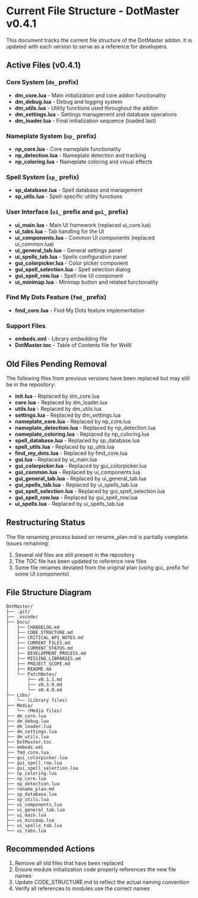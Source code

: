 # Current File Structure - DotMaster v0.4.1

This document tracks the current file structure of the DotMaster addon. It is updated with each version to serve as a reference for developers.

## Active Files (v0.4.1)

### Core System (`dm_` prefix)
- **dm_core.lua** - Main initialization and core addon functionality
- **dm_debug.lua** - Debug and logging system
- **dm_utils.lua** - Utility functions used throughout the addon
- **dm_settings.lua** - Settings management and database operations
- **dm_loader.lua** - Final initialization sequence (loaded last)

### Nameplate System (`np_` prefix)
- **np_core.lua** - Core nameplate functionality
- **np_detection.lua** - Nameplate detection and tracking
- **np_coloring.lua** - Nameplate coloring and visual effects

### Spell System (`sp_` prefix)
- **sp_database.lua** - Spell database and management
- **sp_utils.lua** - Spell-specific utility functions

### User Interface (`ui_` prefix and `gui_` prefix)
- **ui_main.lua** - Main UI framework (replaced ui_core.lua)
- **ui_tabs.lua** - Tab handling for the UI
- **ui_components.lua** - Common UI components (replaced ui_common.lua)
- **ui_general_tab.lua** - General settings panel
- **ui_spells_tab.lua** - Spells configuration panel
- **gui_colorpicker.lua** - Color picker component
- **gui_spell_selection.lua** - Spell selection dialog
- **gui_spell_row.lua** - Spell row UI component
- **ui_minimap.lua** - Minimap button and related functionality

### Find My Dots Feature (`fmd_` prefix)
- **fmd_core.lua** - Find My Dots feature implementation

### Support Files
- **embeds.xml** - Library embedding file
- **DotMaster.toc** - Table of Contents file for WoW

## Old Files Pending Removal
The following files from previous versions have been replaced but may still be in the repository:

- **init.lua** - Replaced by dm_core.lua
- **core.lua** - Replaced by dm_loader.lua
- **utils.lua** - Replaced by dm_utils.lua
- **settings.lua** - Replaced by dm_settings.lua
- **nameplate_core.lua** - Replaced by np_core.lua
- **nameplate_detection.lua** - Replaced by np_detection.lua 
- **nameplate_coloring.lua** - Replaced by np_coloring.lua
- **spell_database.lua** - Replaced by sp_database.lua
- **spell_utils.lua** - Replaced by sp_utils.lua
- **find_my_dots.lua** - Replaced by fmd_core.lua
- **gui.lua** - Replaced by ui_main.lua
- **gui_colorpicker.lua** - Replaced by gui_colorpicker.lua
- **gui_common.lua** - Replaced by ui_components.lua
- **gui_general_tab.lua** - Replaced by ui_general_tab.lua
- **gui_spells_tab.lua** - Replaced by ui_spells_tab.lua
- **gui_spell_selection.lua** - Replaced by gui_spell_selection.lua
- **gui_spell_row.lua** - Replaced by gui_spell_row.lua
- **ui_spells.lua** - Replaced by ui_spells_tab.lua

## Restructuring Status
The file renaming process based on rename_plan.md is partially complete. Issues remaining:

1. Several old files are still present in the repository
2. The TOC file has been updated to reference new files
3. Some file renames deviated from the original plan (using gui_ prefix for some UI components)

## File Structure Diagram
```
DotMaster/
├── .git/
├── .vscode/
├── Docs/
│   ├── CHANGELOG.md
│   ├── CODE_STRUCTURE.md
│   ├── CRITICAL_API_NOTES.md
│   ├── CURRENT_FILES.md
│   ├── CURRENT_STATUS.md
│   ├── DEVELOPMENT_PROCESS.md
│   ├── MISSING_LIBRARIES.md
│   ├── PROJECT_SCOPE.md
│   ├── README.md
│   └── PatchNotes/
│       ├── v0.1.1.md
│       ├── v0.3.0.md
│       └── v0.4.0.md
├── Libs/
│   └── (Library files)
├── Media/
│   └── (Media files)
├── dm_core.lua
├── dm_debug.lua
├── dm_loader.lua
├── dm_settings.lua
├── dm_utils.lua
├── DotMaster.toc
├── embeds.xml
├── fmd_core.lua
├── gui_colorpicker.lua
├── gui_spell_row.lua
├── gui_spell_selection.lua
├── np_coloring.lua
├── np_core.lua
├── np_detection.lua
├── rename_plan.md
├── sp_database.lua
├── sp_utils.lua
├── ui_components.lua
├── ui_general_tab.lua
├── ui_main.lua
├── ui_minimap.lua
├── ui_spells_tab.lua
└── ui_tabs.lua
```

## Recommended Actions

1. Remove all old files that have been replaced
2. Ensure module initialization code properly references the new file names
3. Update CODE_STRUCTURE.md to reflect the actual naming convention
4. Verify all references to modules use the correct names
``` 